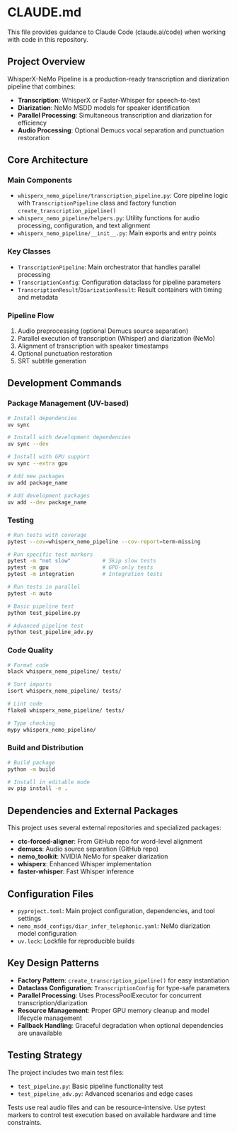 # CLAUDE.md

This file provides guidance to Claude Code (claude.ai/code) when working with code in this repository.

## Project Overview

WhisperX-NeMo Pipeline is a production-ready transcription and diarization pipeline that combines:
- **Transcription**: WhisperX or Faster-Whisper for speech-to-text
- **Diarization**: NeMo MSDD models for speaker identification
- **Parallel Processing**: Simultaneous transcription and diarization for efficiency
- **Audio Processing**: Optional Demucs vocal separation and punctuation restoration

## Core Architecture

### Main Components
- `whisperx_nemo_pipeline/transcription_pipeline.py`: Core pipeline logic with `TranscriptionPipeline` class and factory function `create_transcription_pipeline()`
- `whisperx_nemo_pipeline/helpers.py`: Utility functions for audio processing, configuration, and text alignment
- `whisperx_nemo_pipeline/__init__.py`: Main exports and entry points

### Key Classes
- `TranscriptionPipeline`: Main orchestrator that handles parallel processing
- `TranscriptionConfig`: Configuration dataclass for pipeline parameters
- `TranscriptionResult`/`DiarizationResult`: Result containers with timing and metadata

### Pipeline Flow
1. Audio preprocessing (optional Demucs source separation)
2. Parallel execution of transcription (Whisper) and diarization (NeMo)
3. Alignment of transcription with speaker timestamps
4. Optional punctuation restoration
5. SRT subtitle generation

## Development Commands

### Package Management (UV-based)
```bash
# Install dependencies
uv sync

# Install with development dependencies
uv sync --dev

# Install with GPU support
uv sync --extra gpu

# Add new packages
uv add package_name

# Add development packages  
uv add --dev package_name
```

### Testing
```bash
# Run tests with coverage
pytest --cov=whisperx_nemo_pipeline --cov-report=term-missing

# Run specific test markers
pytest -m "not slow"          # Skip slow tests
pytest -m gpu                 # GPU-only tests
pytest -m integration         # Integration tests

# Run tests in parallel
pytest -n auto

# Basic pipeline test
python test_pipeline.py

# Advanced pipeline test
python test_pipeline_adv.py
```

### Code Quality
```bash
# Format code
black whisperx_nemo_pipeline/ tests/

# Sort imports
isort whisperx_nemo_pipeline/ tests/

# Lint code
flake8 whisperx_nemo_pipeline/ tests/

# Type checking
mypy whisperx_nemo_pipeline/
```

### Build and Distribution
```bash
# Build package
python -m build

# Install in editable mode
uv pip install -e .
```

## Dependencies and External Packages

This project uses several external repositories and specialized packages:
- **ctc-forced-aligner**: From GitHub repo for word-level alignment
- **demucs**: Audio source separation (GitHub repo)
- **nemo_toolkit**: NVIDIA NeMo for speaker diarization
- **whisperx**: Enhanced Whisper implementation
- **faster-whisper**: Fast Whisper inference

## Configuration Files

- `pyproject.toml`: Main project configuration, dependencies, and tool settings
- `nemo_msdd_configs/diar_infer_telephonic.yaml`: NeMo diarization model configuration
- `uv.lock`: Lockfile for reproducible builds

## Key Design Patterns

- **Factory Pattern**: `create_transcription_pipeline()` for easy instantiation
- **Dataclass Configuration**: `TranscriptionConfig` for type-safe parameters
- **Parallel Processing**: Uses ProcessPoolExecutor for concurrent transcription/diarization
- **Resource Management**: Proper GPU memory cleanup and model lifecycle management
- **Fallback Handling**: Graceful degradation when optional dependencies are unavailable

## Testing Strategy

The project includes two main test files:
- `test_pipeline.py`: Basic pipeline functionality test
- `test_pipeline_adv.py`: Advanced scenarios and edge cases

Tests use real audio files and can be resource-intensive. Use pytest markers to control test execution based on available hardware and time constraints.